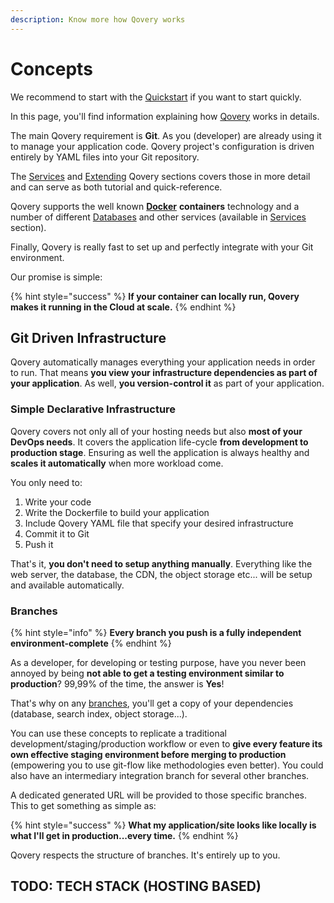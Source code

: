 ```yaml
---
description: Know more how Qovery works
---
```


# Concepts

We recommend to start with the [Quickstart](quickstart/sign-up/) if you want to start quickly.

In this page, you'll find information explaining how [Qovery](https://www.qovery.com) works in details.

The main Qovery requirement is **Git**. As you \(developer\) are already using it to manage your application code. Qovery project's configuration is driven entirely by YAML files into your Git repository.

The [Services](services-1/network/) and [Extending](extending-qovery/branches.md) Qovery sections covers those in more detail and can serve as both tutorial and quick-reference.

Qovery supports the well known [**Docker**](https://www.docker.com/) **containers** technology and a number of different [Databases](services-1/databases/) and other services \(available in [Services](services-1/network/) section\).

Finally, Qovery is really fast to set up and perfectly integrate with your Git environment.

Our promise is simple:

{% hint style="success" %}
**If your container can locally run, Qovery makes it running in the Cloud at scale.**
{% endhint %}

## Git Driven Infrastructure

Qovery automatically manages everything your application needs in order to run. That means **you view your infrastructure dependencies as part of your application**. As well, **you version-control it** as part of your application.

### Simple Declarative Infrastructure <a id="infrastructure-as-code"></a>

Qovery covers not only all of your hosting needs but also **most of your DevOps needs**. It covers the application life-cycle **from development to production stage**. Ensuring as well the application is always healthy and **scales it automatically** when more workload come.

You only need to:

1. Write your code
2. Write the Dockerfile to build your application
3. Include Qovery YAML file that specify your desired infrastructure
4. Commit it to Git
5. Push it

That's it, **you don't need to setup anything manually**. Everything like the web server, the database, the CDN, the object storage etc... will be setup and available automatically.

### Branches

{% hint style="info" %}
**Every branch you push is a fully independent environment-complete**
{% endhint %}

As a developer, for developing or testing purpose, have you never been annoyed by being **not able to get a testing environment similar to production**? 99,99% of the time, the answer is **Yes**!

That's why on any [branches](extending-qovery/branches.md), you'll get a copy of your dependencies \(database, search index, object storage...\).

You can use these concepts to replicate a traditional development/staging/production workflow or even to **give every feature its own effective staging environment before merging to production** \(empowering you to use git-flow like methodologies even better\). You could also have an intermediary integration branch for several other branches.

A dedicated generated URL will be provided to those specific branches. This to get something as simple as:

{% hint style="success" %}
**What my application/site looks like locally is what I'll get in production...every time.**
{% endhint %}

Qovery respects the structure of branches. It's entirely up to you.

## TODO: TECH STACK \(HOSTING BASED\)

